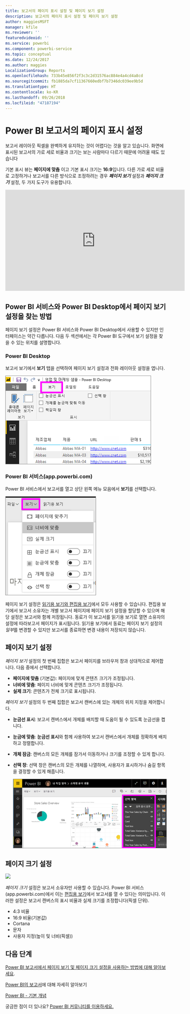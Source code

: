 ```yaml
---
title: 보고서의 페이지 표시 설정 및 페이지 보기 설정
description: 보고서의 페이지 표시 설정 및 페이지 보기 설정
author: maggiesMSFT
manager: kfile
ms.reviewer: ''
featuredvideoid: ''
ms.service: powerbi
ms.component: powerbi-service
ms.topic: conceptual
ms.date: 12/24/2017
ms.author: maggies
LocalizationGroup: Reports
ms.openlocfilehash: 733b45e856f2f3c3c2d31576ac884e4a4cd4a8cd
ms.sourcegitcommit: fb1885da7cf11367660edbf7b7346dc039ee9b5d
ms.translationtype: HT
ms.contentlocale: ko-KR
ms.lasthandoff: 09/26/2018
ms.locfileid: "47187194"
---
```

# <a name="page-display-settings-in-a-power-bi-report"></a>Power BI 보고서의 페이지 표시 설정
보고서 레이아웃 픽셀을 완벽하게 유지하는 것이 어렵다는 것을 알고 있습니다. 화면에 표시된 보고서의 가로 세로 비율과 크기는 보는 사람마다 다르기 때문에 어려울 때도 있습니다 

기본 표시 뷰는 **페이지에 맞춤** 이고 기본 표시 크기는 **16:9**입니다. 다른 가로 세로 비율로 고정하거나 보고서를 다른 방식으로 조정하려는 경우 ***페이지 보기*** 설정과 ***페이지 크기*** 설정, 두 가지 도구가 유용합니다.

<iframe width="560" height="315" src="https://www.youtube.com/embed/5tg-OXzxe2g" frameborder="0" allowfullscreen></iframe>


## <a name="where-to-find-page-view-settings-in-power-bi-service-and-power-bi-desktop"></a>Power BI 서비스와 Power BI Desktop에서 페이지 보기 설정을 찾는 방법
페이지 보기 설정은 Power BI 서비스와 Power BI Desktop에서 사용할 수 있지만 인터페이스는 약간 다릅니다. 다음 두 섹션에서는 각 Power BI 도구에서 보기 설정을 찾을 수 있는 위치를 설명합니다.

### <a name="in-power-bi-desktop"></a>Power BI Desktop
보고서 보기에서 **보기** 탭을 선택하여 페이지 보기 설정과 전화 레이아웃 설정을 엽니다.

  ![선택 창](media/power-bi-report-display-settings/power-bi-desktop-view-settings.png)

### <a name="in-power-bi-service-apppowerbicom"></a>Power BI 서비스(app.powerbi.com)
Power BI 서비스에서 보고서를 열고 상단 왼쪽 메뉴 모음에서 **보기**를 선택합니다.

![](media/power-bi-report-display-settings/power-bi-change-page-view.png)

페이지 보기 설정은 [읽기용 보기와 편집용 보기](consumer/end-user-reading-view.md)에서 모두 사용할 수 있습니다. 편집용 보기에서 보고서 소유자는 개별 보고서 페이지에 페이지 보기 설정을 할당할 수 있으며 해당 설정은 보고서와 함께 저장됩니다. 동료가 이 보고서를 읽기용 보기로 열면 소유자의 설정에 따라보고서 페이지가 표시됩니다.  읽기용 보기에서 동료는 페이지 보기 설정의 *일부*를 변경할 수 있지만 보고서를 종료하면 변경 내용이 저장되지 않습니다.

##    <a name="page-view-settings"></a>페이지 보기 설정
*페이지 보기* 설정의 첫 번째 집합은 보고서 페이지를 브라우저 창과 상대적으로 제어합니다.  다음 중에서 선택합니다.

* **페이지에 맞춤** (기본값): 페이지에 맞게 콘텐츠 크기가 조정됩니다.
* **너비에 맞춤**: 페이지 너비에 맞게 콘텐츠 크기가 조정됩니다.
* **실제 크기**: 콘텐츠가 전체 크기로 표시됩니다.

*페이지 보기* 설정의 두 번째 집합은 보고서 캔버스에 있는 개체의 위치 지정을 제어합니다.

* **눈금선 표시**: 보고서 캔버스에서 개체를 배치할 때 도움이 될 수 있도록 눈금선을 켭니다.
* **눈금에 맞춤**: **눈금선 표시**와 함께 사용하여 보고서 캔버스에서 개체를 정확하게 배치하고 정렬합니다. 
* **개체 잠금**: 캔버스의 모든 개체를 잠가서 이동하거나 크기를 조정할 수 있게 합니다.
* **선택 창**: 선택 창은 캔버스의 모든 개체를 나열하며, 사용자가 표시하거나 숨길 항목을 결정할 수 있게 해줍니다.

    ![선택 창](media/power-bi-report-display-settings/power-bi-selection-pane.png)



## <a name="page-size-settings"></a>페이지 크기 설정
![](media/power-bi-report-display-settings/power-bi--page-size.png)

*페이지 크기* 설정은 보고서 소유자만 사용할 수 있습니다. Power BI 서비스(app.powerbi.com)에서 이는 [편집용 보기](consumer/end-user-reading-view.md)에서 보고서를 열 수 있다는 의미입니다. 이러한 설정은 보고서 캔버스의 표시 비율과 실제 크기를 조정합니다(픽셀 단위).   

* 4:3 비율
* 16:9 비율(기본값)
* Cortana
* 문자
* 사용자 지정(높이 및 너비(픽셀))

## <a name="next-steps"></a>다음 단계
[Power BI 보고서에서 페이지 보기 및 페이지 크기 설정을 사용하는 방법에 대해 알아보세요](consumer/end-user-report-view.md).

[Power BI의 보고서](consumer/end-user-reports.md)에 대해 자세히 알아보기

[Power BI - 기본 개념](consumer/end-user-basic-concepts.md)

궁금한 점이 더 있나요? [Power BI 커뮤니티를 이용하세요.](http://community.powerbi.com/)

